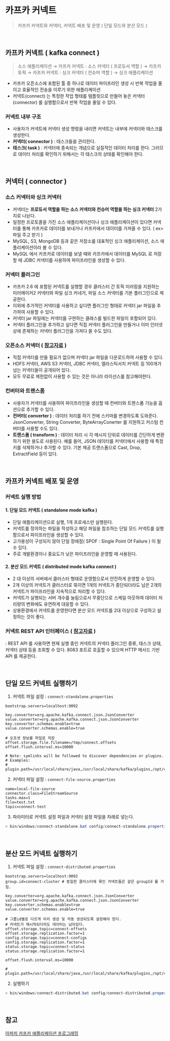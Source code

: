 # 카프카 커넥트
> 카프카 커넥트와 커넥터, 커넥트 배포 및 운영 ( 단일 모드와 분산 모드 )

<br>

## 카프카 커넥트 ( kafka connect )
> 소스 애플리케이션 → 카프카 커넥트 : 소스 커넥터 ( 프로듀서 역할 ) → 카프카 토픽  → 카프카 커넥트 : 싱크 커넥터 ( 컨슈머 역할 ) → 싱크 애플리케이션

- 카프카 오픈소스에 포함된 툴 중 하나로 데이터 파이프라인 생성 시 반복 작업을 줄이고 효율적인 전송을 이루기 위한 애플리케이션
- 커넥트(connect) 는 특정한 작업 형태를 템플릿으로 만들어 놓은 커넥터(connector) 를 실행함으로서 반복 작업을 줄일 수 있다.

### 커넥트 내부 구조
- 사용자가 커넥트에 커넥터 생성 명령을 내리면 커넥트는 내부에 커넥터와 태스크를 생성한다.
- **커넥터( connector )** : 태스크들을 관리한다.
- **태스크( task )** : 커넥터에 종속되는 개념으로 실질적인 데이터 처리를 한다. 그러므로 데이터 처리를 확인하기 위해서는 각 태스크의 상태를 확인해야 한다.

<br>

## 커넥터 ( connector )
### 소스 커넥터와 싱크 커넥터
- 커넥터는 **프로듀서 역할을 하는 소스 커넥터와 컨슈머 역할을 하는 싱크 커넥터** 2가지로 나뉜다.
- 일정한 프로토콜을 가진 소스 애플리케이션이나 싱크 애플리케이션이 있다면 커넥터를 통해 카프카로 데이터를 보내거나 카프카에서 데이터를 가져올 수 있다. ( ex> 파일 주고 받기 )
- MySQL, S3, MongoDB 등과 같은 저장소를 대표적인 싱크 애플리케이션, 소스 애플리케이션이라 볼 수 있다. 
- MySQL 에서 카프카로 데이터를 보낼 때와 카프카에서 데이터를 MySQL 로 저장할 때 JDBC 커넥터를 사용하여 파이프라인을 생성할 수 있다. 
### 커넥터 플러그인
- 카프카 2.6 에 포함된 커넥트를 실행할 경우 클러스터 간 토픽 미러링을 지원하는 미러메이커2 커넥터와 파일 싱크 커네거, 파일 소스 커넥터를 기본 플러그인으로 제공한다. 
- 이외에 추가적인 커넥터를 사용하고 싶다면 플러그인 형태로 커넥터 jar 파일을 추가하여 사용할 수 있다. 
- 커넥터 jar 파일에는 커넥터를 구현하는 클래스를 빌드한 파일이 포함되어 있다. 
- 커넥터 플러그인을 추가하고 싶다면 직접 커넥터 플러그인을 만들거나 이미 인터넷상에 존재하는 커넥터 플러그인을 가져다 쓸 수도 있다. 
### 오픈소스 커넥터 ( [참고자료](https://www.confluent.io/hub/) )
- 직접 커넥터를 만들 필요가 없으며 커넥터 jar 파일을 다운로드하여 사용할 수 있다. 
- HDFS 커넥터, AWS S3 커넥터, JDBC 커넥터, 엘라스틱서치 커넥트 등 100개가 넘는 커넥터들이 공개되어 있다. 
- 모두 무료로 제한없이 사용할 수 있는 것은 아니라 라이선스를 참고해야한다.
### 컨버터와 트랜스폼
- 사용자가 커넥터를 사용하여 파이프라인을 생성할 때 컨버터와 트랜스폼 기능을 옵션으로 추가할 수 있다. 
- **컨버터( converter )** :  데이터 처리를 하기 전에 스키마를 변경하도록 도와준다. JsonConverter, String Converter, ByteArrayConerter 를 지원하고 커스텀 컨버터를 사용할 수도 있다. 
- **트랜스폼 ( transform )** : 데이터 처리 시 각 메시지 단위로 데이터를 간단하게 변환하기 위한 용도로 사용된다. 예를 들어, JSON 데이터를 커넥터에서 사용할 때 특정 키를 삭제하거나 추가할 수 있다. 기본 제공 트랜스폼으로 Cast, Drop, ExtractField 등이 있다. 

<br>

## 카프카 커넥트 배포 및 운영
### 커넥트 실행 방법
#### 1. 단일 모드 커넥트 ( standalone mode kafka ) 
- 단일 애플리케이션으로 실행, 1개 프로세스만 실행된다.
- 커넥트를 정의하는 파일을 작성하고 해당 파일을 참조하는 단일 모드 커넥트를 실행함으로서 파이프라인을 생성할 수 있다. 
- 고가용성이 구성되지 않아 단일 장애점( SPOF : Single Point Of Failure ) 이 될 수 있다.
- 주로 개발환경이나 중요도가 낮은 파이프라인을 운영할 때 사용된다. 

#### 2. 분산 모드 커넥트 ( distributed mode kafka connect ) 
- 2 대 이상의 서버에서 클러스터 형태로 운영함으로서 안전하게 운영할 수 있다. 
- 2개 이상의 커넥트가 클러스터로 묶이면 1개의 커넥트가 중단되더라도 남은 2개의 커넥트가 파이프라인을 지속적으로 처리할 수 있다. 
- 커넥트가 실행되는 서버 개수를 늘림으로서 무중단으로 스케일 아웃하여 데이터 처리량의 변화에도 유연하게 대응할 수 있다. 
- 상용환경에서 커넥트를 운영한다면 분산 모드 커넥트를 2대 이상으로 구성하고 설정하는 것이 좋다. 
### 커넥트 REST API 인터페이스 ( [참고자료](https://docs.confluent.io/platform/current/connect/references/restapi.html) )
: REST API 를 사용하면 현재 실행 중인 커넥트의 커넥터 플러그인 종류, 태스크 상태, 커넥터 상태 등을 조회할 수 있다. 8083 포트로 호출할 수 있으며 HTTP 메서드 기반 API 를 제공한다. 

<br>

## 단일 모드 커넥트 실행하기
1. 커넥트 파일 설정 : `connect-standalone.properties`
```properties
bootstrap.servers=localhost:9092

key.converter=org.apache.kafka.connect.json.JsonConverter
value.converter=org.apache.kafka.connect.json.JsonConverter
key.converter.schemas.enable=true
value.converter.schemas.enable=true

# 오프셋 정보를 파일로 저장
offset.storage.file.filename=/tmp/connect.offsets
offset.flush.interval.ms=10000

# Note: symlinks will be followed to discover dependencies or plugins.
# Examples:
# plugin.path=/usr/local/share/java,/usr/local/share/kafka/plugins,/opt/connectors,
```
2. 커넥터 파일 설정 : `connect-file-source.properties`
```properties
name=local-file-source
connector.class=FileStreamSource
tasks.max=1
file=test.txt
topic=connect-test
```
3. 파라미터로 커넥트 설정 파일과 커넥터 설정 파일을 차례로 넣는다.
```powershell
> bin/windows/connect-standalone.bat config/connect-standalone.properties config/connect-file-source.properties
```

<br>

## 분산 모드 커넥트 실행하기
1. 커넥트 파일 설정 : `connect-distributed.properties`
```properties
bootstrap.servers=localhost:9092
group.id=connect-cluster # 동일한 클러스터에 묶인 커넥트들은 같은 groupId 를 가짐.

key.converter=org.apache.kafka.connect.json.JsonConverter
value.converter=org.apache.kafka.connect.json.JsonConverter
key.converter.schemas.enable=true
value.converter.schemas.enable=true

# 그룹id별로 다르게 미리 생성 및 자동 생성되도록 설정해야 한다. 
# 커넥트가 재시작되더라도 데이터는 남아있다.
offset.storage.topic=connect-offsets
offset.storage.replication.factor=1
config.storage.topic=connect-configs
config.storage.replication.factor=1
status.storage.topic=connect-status
status.storage.replication.factor=1

offset.flush.interval.ms=10000

# plugin.path=/usr/local/share/java,/usr/local/share/kafka/plugins,/opt/connectors,
```
2. 실행하기
```powershell
> bin/windows/connect-distributed.bat config/connect-distributed.properties
```

<br>

## 참고
[아파치 카프카 애플리케이션 프로그래밍](https://inf.run/uCwV5)